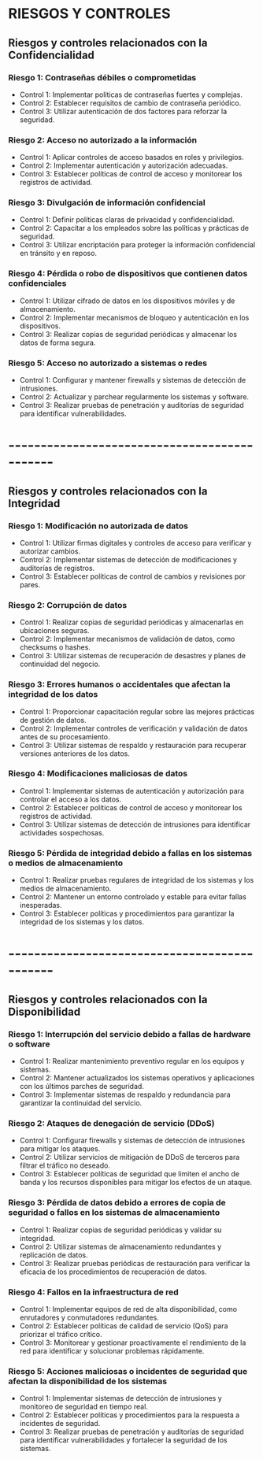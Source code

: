 
# RIESGOS Y CONTROLES
## Riesgos y controles relacionados con la Confidencialidad

### Riesgo 1: Contraseñas débiles o comprometidas
- Control 1: Implementar políticas de contraseñas fuertes y complejas.
- Control 2: Establecer requisitos de cambio de contraseña periódico.
- Control 3: Utilizar autenticación de dos factores para reforzar la seguridad.

### Riesgo 2: Acceso no autorizado a la información
- Control 1: Aplicar controles de acceso basados en roles y privilegios.
- Control 2: Implementar autenticación y autorización adecuadas.
- Control 3: Establecer políticas de control de acceso y monitorear los registros de actividad.

### Riesgo 3: Divulgación de información confidencial
- Control 1: Definir políticas claras de privacidad y confidencialidad.
- Control 2: Capacitar a los empleados sobre las políticas y prácticas de seguridad.
- Control 3: Utilizar encriptación para proteger la información confidencial en tránsito y en reposo.

### Riesgo 4: Pérdida o robo de dispositivos que contienen datos confidenciales
- Control 1: Utilizar cifrado de datos en los dispositivos móviles y de almacenamiento.
- Control 2: Implementar mecanismos de bloqueo y autenticación en los dispositivos.
- Control 3: Realizar copias de seguridad periódicas y almacenar los datos de forma segura.

### Riesgo 5: Acceso no autorizado a sistemas o redes
- Control 1: Configurar y mantener firewalls y sistemas de detección de intrusiones.
- Control 2: Actualizar y parchear regularmente los sistemas y software.
- Control 3: Realizar pruebas de penetración y auditorías de seguridad para identificar vulnerabilidades.

# ---------------------------------------------

## Riesgos y controles relacionados con la Integridad

### Riesgo 1: Modificación no autorizada de datos
- Control 1: Utilizar firmas digitales y controles de acceso para verificar y autorizar cambios.
- Control 2: Implementar sistemas de detección de modificaciones y auditorías de registros.
- Control 3: Establecer políticas de control de cambios y revisiones por pares.

### Riesgo 2: Corrupción de datos
- Control 1: Realizar copias de seguridad periódicas y almacenarlas en ubicaciones seguras.
- Control 2: Implementar mecanismos de validación de datos, como checksums o hashes.
- Control 3: Utilizar sistemas de recuperación de desastres y planes de continuidad del negocio.

### Riesgo 3: Errores humanos o accidentales que afectan la integridad de los datos
- Control 1: Proporcionar capacitación regular sobre las mejores prácticas de gestión de datos.
- Control 2: Implementar controles de verificación y validación de datos antes de su procesamiento.
- Control 3: Utilizar sistemas de respaldo y restauración para recuperar versiones anteriores de los datos.

### Riesgo 4: Modificaciones maliciosas de datos
- Control 1: Implementar sistemas de autenticación y autorización para controlar el acceso a los datos.
- Control 2: Establecer políticas de control de acceso y monitorear los registros de actividad.
- Control 3: Utilizar sistemas de detección de intrusiones para identificar actividades sospechosas.

### Riesgo 5: Pérdida de integridad debido a fallas en los sistemas o medios de almacenamiento
- Control 1: Realizar pruebas regulares de integridad de los sistemas y los medios de almacenamiento.
- Control 2: Mantener un entorno controlado y estable para evitar fallas inesperadas.
- Control 3: Establecer políticas y procedimientos para garantizar la integridad de los sistemas y los datos.

# ---------------------------------------------

## Riesgos y controles relacionados con la Disponibilidad

### Riesgo 1: Interrupción del servicio debido a fallas de hardware o software
- Control 1: Realizar mantenimiento preventivo regular en los equipos y sistemas.
- Control 2: Mantener actualizados los sistemas operativos y aplicaciones con los últimos parches de seguridad.
- Control 3: Implementar sistemas de respaldo y redundancia para garantizar la continuidad del servicio.

### Riesgo 2: Ataques de denegación de servicio (DDoS)
- Control 1: Configurar firewalls y sistemas de detección de intrusiones para mitigar los ataques.
- Control 2: Utilizar servicios de mitigación de DDoS de terceros para filtrar el tráfico no deseado.
- Control 3: Establecer políticas de seguridad que limiten el ancho de banda y los recursos disponibles para mitigar los efectos de un ataque.

### Riesgo 3: Pérdida de datos debido a errores de copia de seguridad o fallos en los sistemas de almacenamiento
- Control 1: Realizar copias de seguridad periódicas y validar su integridad.
- Control 2: Utilizar sistemas de almacenamiento redundantes y replicación de datos.
- Control 3: Realizar pruebas periódicas de restauración para verificar la eficacia de los procedimientos de recuperación de datos.

### Riesgo 4: Fallos en la infraestructura de red
- Control 1: Implementar equipos de red de alta disponibilidad, como enrutadores y conmutadores redundantes.
- Control 2: Establecer políticas de calidad de servicio (QoS) para priorizar el tráfico crítico.
- Control 3: Monitorear y gestionar proactivamente el rendimiento de la red para identificar y solucionar problemas rápidamente.

### Riesgo 5: Acciones maliciosas o incidentes de seguridad que afectan la disponibilidad de los sistemas
- Control 1: Implementar sistemas de detección de intrusiones y monitoreo de seguridad en tiempo real.
- Control 2: Establecer políticas y procedimientos para la respuesta a incidentes de seguridad.
- Control 3: Realizar pruebas de penetración y auditorías de seguridad para identificar vulnerabilidades y fortalecer la seguridad de los sistemas.

